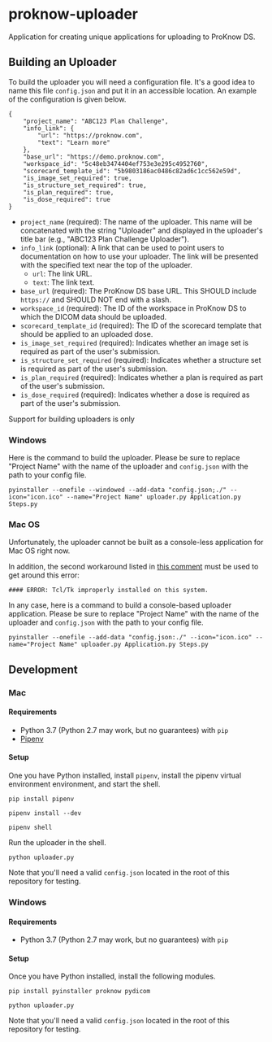 # proknow-uploader

Application for creating unique applications for uploading to ProKnow DS.

## Building an Uploader

To build the uploader you will need a configuration file. It's a good idea to name this file `config.json` and put it in an accessible location. An example of the configuration is given below.

```
{
    "project_name": "ABC123 Plan Challenge",
    "info_link": {
    	"url": "https://proknow.com",
    	"text": "Learn more"
    },
    "base_url": "https://demo.proknow.com",
    "workspace_id": "5c48eb3474404ef753e3e295c4952760",
    "scorecard_template_id": "5b9803186ac0486c82ad6c1cc562e59d",
    "is_image_set_required": true,
    "is_structure_set_required": true,
    "is_plan_required": true,
    "is_dose_required": true
}
```

- `project_name` (required): The name of the uploader. This name will be concatenated with the string "Uploader" and displayed in the uploader's title bar (e.g., "ABC123 Plan Challenge Uploader").
- `info_link` (optional): A link that can be used to point users to documentation on how to use your uploader. The link will be presented with the specified text near the top of the uploader.
	- `url`: The link URL.
	- `text`: The link text.
- `base_url` (required): The ProKnow DS base URL. This SHOULD include `https://` and SHOULD NOT end with a slash.
- `workspace_id` (required): The ID of the workspace in ProKnow DS to which the DICOM data should be uploaded.
- `scorecard_template_id` (required): The ID of the scorecard template that should be applied to an uploaded dose.
- `is_image_set_required` (required): Indicates whether an image set is required as part of the user's submission.
- `is_structure_set_required` (required): Indicates whether a structure set is required as part of the user's submission.
- `is_plan_required` (required): Indicates whether a plan is required as part of the user's submission.
- `is_dose_required` (required): Indicates whether a dose is required as part of the user's submission.

Support for building uploaders is only 

### Windows

Here is the command to build the uploader. Please be sure to replace "Project Name" with the name of the uploader and `config.json` with the path to your config file.

```
pyinstaller --onefile --windowed --add-data "config.json;./" --icon="icon.ico" --name="Project Name" uploader.py Application.py Steps.py
```

### Mac OS

Unfortunately, the uploader cannot be built as a console-less application for Mac OS right now.

In addition, the second workaround listed in [this comment](https://github.com/pyinstaller/pyinstaller/issues/3753#issuecomment-432464838) must be used to get around this error:

```
#### ERROR: Tcl/Tk improperly installed on this system.
```

In any case, here is a command to build a console-based uploader application. Please be sure to replace "Project Name" with the name of the uploader and `config.json` with the path to your config file.

```
pyinstaller --onefile --add-data "config.json:./" --icon="icon.ico" --name="Project Name" uploader.py Application.py Steps.py
```

## Development

### Mac

#### Requirements

- Python 3.7 (Python 2.7 may work, but no guarantees) with `pip`
- [Pipenv](https://pipenv.readthedocs.io/en/latest/)

#### Setup

One you have Python installed, install `pipenv`, install the pipenv virtual environment environment, and start the shell.

```
pip install pipenv
```

```
pipenv install --dev
```

```
pipenv shell
```

Run the uploader in the shell.

```
python uploader.py
```

Note that you'll need a valid `config.json` located in the root of this repository for testing.

### Windows

#### Requirements

- Python 3.7 (Python 2.7 may work, but no guarantees) with `pip`

#### Setup

Once you have Python installed, install the following modules.

```
pip install pyinstaller proknow pydicom
```

```
python uploader.py
```

Note that you'll need a valid `config.json` located in the root of this repository for testing.
